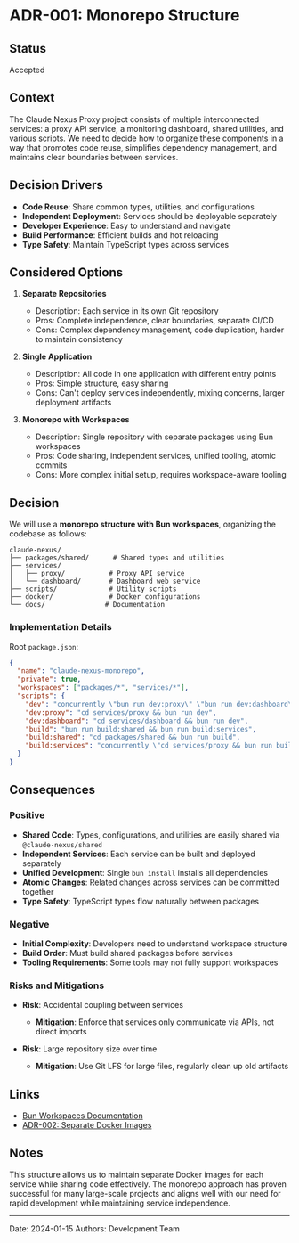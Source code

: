 # ADR-001: Monorepo Structure

## Status

Accepted

## Context

The Claude Nexus Proxy project consists of multiple interconnected services: a proxy API service, a monitoring dashboard, shared utilities, and various scripts. We need to decide how to organize these components in a way that promotes code reuse, simplifies dependency management, and maintains clear boundaries between services.

## Decision Drivers

- **Code Reuse**: Share common types, utilities, and configurations
- **Independent Deployment**: Services should be deployable separately
- **Developer Experience**: Easy to understand and navigate
- **Build Performance**: Efficient builds and hot reloading
- **Type Safety**: Maintain TypeScript types across services

## Considered Options

1. **Separate Repositories**
   - Description: Each service in its own Git repository
   - Pros: Complete independence, clear boundaries, separate CI/CD
   - Cons: Complex dependency management, code duplication, harder to maintain consistency

2. **Single Application**
   - Description: All code in one application with different entry points
   - Pros: Simple structure, easy sharing
   - Cons: Can't deploy services independently, mixing concerns, larger deployment artifacts

3. **Monorepo with Workspaces**
   - Description: Single repository with separate packages using Bun workspaces
   - Pros: Code sharing, independent services, unified tooling, atomic commits
   - Cons: More complex initial setup, requires workspace-aware tooling

## Decision

We will use a **monorepo structure with Bun workspaces**, organizing the codebase as follows:

```
claude-nexus/
├── packages/shared/      # Shared types and utilities
├── services/
│   ├── proxy/           # Proxy API service
│   └── dashboard/       # Dashboard web service
├── scripts/             # Utility scripts
├── docker/              # Docker configurations
└── docs/               # Documentation
```

### Implementation Details

Root `package.json`:

```json
{
  "name": "claude-nexus-monorepo",
  "private": true,
  "workspaces": ["packages/*", "services/*"],
  "scripts": {
    "dev": "concurrently \"bun run dev:proxy\" \"bun run dev:dashboard\"",
    "dev:proxy": "cd services/proxy && bun run dev",
    "dev:dashboard": "cd services/dashboard && bun run dev",
    "build": "bun run build:shared && bun run build:services",
    "build:shared": "cd packages/shared && bun run build",
    "build:services": "concurrently \"cd services/proxy && bun run build\" \"cd services/dashboard && bun run build\""
  }
}
```

## Consequences

### Positive

- **Shared Code**: Types, configurations, and utilities are easily shared via `@claude-nexus/shared`
- **Independent Services**: Each service can be built and deployed separately
- **Unified Development**: Single `bun install` installs all dependencies
- **Atomic Changes**: Related changes across services can be committed together
- **Type Safety**: TypeScript types flow naturally between packages

### Negative

- **Initial Complexity**: Developers need to understand workspace structure
- **Build Order**: Must build shared packages before services
- **Tooling Requirements**: Some tools may not fully support workspaces

### Risks and Mitigations

- **Risk**: Accidental coupling between services
  - **Mitigation**: Enforce that services only communicate via APIs, not direct imports

- **Risk**: Large repository size over time
  - **Mitigation**: Use Git LFS for large files, regularly clean up old artifacts

## Links

- [Bun Workspaces Documentation](https://bun.sh/docs/workspaces)
- [ADR-002: Separate Docker Images](./adr-002-separate-docker-images.md)

## Notes

This structure allows us to maintain separate Docker images for each service while sharing code effectively. The monorepo approach has proven successful for many large-scale projects and aligns well with our need for rapid development while maintaining service independence.

---

Date: 2024-01-15
Authors: Development Team
